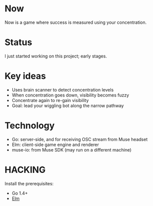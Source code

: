# Now
Now is a game where success is measured using your concentration.

# Status
I just started working on this project; early stages.

# Key ideas
- Uses brain scanner to detect concentration levels
- When concentration goes down, visibility becomes fuzzy
- Concentrate again to re-gain visibility
- Goal: lead your wiggling bot along the narrow pathway

# Technology
- Go: server-side, and for receiving OSC stream from Muse headset
- Elm: client-side game engine and renderer
- muse-io: from Muse SDK (may run on a different machine)

# HACKING

Install the prerequisites:

* Go 1.4+
* [Elm](http://www.elm-lang.org)

